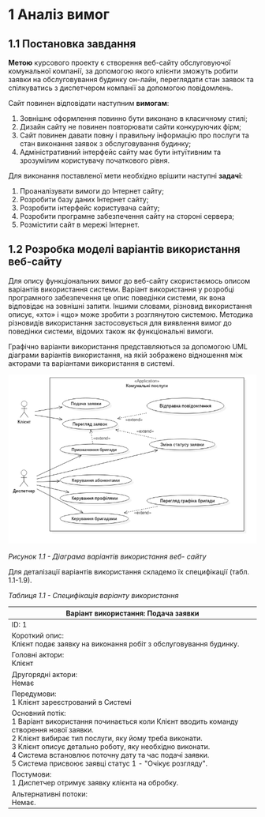 # 1 Аналіз вимог

## 1.1 Постановка завдання

**Метою** курсового проекту є створення веб-сайту обслуговуючої комунальної компанії, за допомогою якого клієнти зможуть робити заявки на обслуговування будинку он-лайн, переглядати стан заявок та спілкуватись з диспетчером компанії за допомогою повідомлень.

Сайт повинен відповідати наступним **вимогам**:

1. Зовнішнє оформлення повинно бути виконано в класичному стилі;
2. Дизайн сайту не повинен повторювати сайти конкуруючих фірм;
3. Сайт повинен давати повну і правильну інформацію про послуги та стан виконання заявок з обслуговування будинку;
4. Адміністративний інтерфейс сайту має бути інтуїтивним та зрозумілим користувачу початкового рівня.

Для виконання поставленої мети необхідно врішити наступні **задачі**:

1. Проаналізувати вимоги до Інтернет сайту;
2. Розробити базу даних Інтернет сайту;
3. Розробити інтерфейс користувача сайту;
4. Розробити програмне забезпечення сайту на стороні сервера;
5. Розмістити сайт в мережі Інтернет.

## 1.2 Розробка моделі варіантів використання веб-сайту

Для опису функціональних вимог до веб-сайту скористаємось описом варіантів використання системи. Варіант використання у розробці програмного забезпечення це опис поведінки системи, як вона відповідає на зовнішні запити. Іншими словами, різновид використання описує, «хто» і «що» може зробити з розглянутою системою. Методика різновидів використання застосовується для виявлення вимог до поведінки системи, відомих також як функціональні вимоги.

Графічно варіанти використання представляються за допомогою UML діаграми варіантів використання, на якій зображено відношення між акторами та варіантами використання в системі.

![Діаграма варіантів використання](img/UseCaseDiagram1.png)

*Рисунок 1.1 - Діаграма варіантів використання веб- сайту*

Для деталізації варіантів використання складемо їх специфікації (табл. 1.1-1.9).

*Таблиця 1.1 - Специфікація варіанту використання*

| Варіант використання: Подача заявки |
|-------------------------------------|
| ID: 1 |
| Короткий опис:<br/> Клієнт подає заявку на виконання робіт з обслуговування будинку. |
| Головні актори:<br/> Клієнт |
| Другорядні актори:<br/> Немає|
| Передумови:<br/> 1 Клієнт зареєстрований в Системі |
| Основний потік:<br/> 1 Варіант використання починається коли Клієнт вводить команду створення нової заявки.<br/> 2 Клієнт вибирає тип послуги, яку йому треба виконати.<br/> 3 Клієнт описує детально роботу, яку необхідно виконати.<br/> 4 Система встановлює поточну дату та час подачі заявки.<br/> 5 Система присвоює заявці статус 1 - "Очікує розгляду". |
| Постумови:<br/> 1 Диспетчер отримує заявку клієнта на обробку. |
| Альтернативні потоки:<br/> Немає.|
